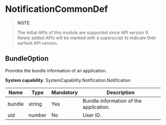 # NotificationCommonDef

> **NOTE**
>
> The initial APIs of this module are supported since API version 9. Newly added APIs will be marked with a superscript to indicate their earliest API version.

## BundleOption

Provides the bundle information of an application.

**System capability**: SystemCapability.Notification.Notification

| Name  | Type  | Mandatory| Description  |
| ------ | ------ | ------ |  ------ |
| bundle | string | Yes| Bundle information of the application.|
| uid    | number | No| User ID.|
